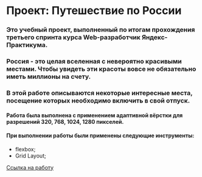 # Проект: Путешествие по России
### Это учебный проект, выполненный по итогам прохождения третьего спринта курса Web-разработчик Яндекс-Практикума.
### Россия - это целая вселенная с невероятно красивыми местами. Чтобы увидеть эти красоты вовсе не обязательно иметь миллионы на счету.
### В этой работе описываются некоторые интересные места, посещение которых необходимо включить в свой отпуск.
#### Работа была выполнена с применением адаптивной вёрстки для разрешений 320, 768, 1024, 1280 пикселей.
#### При выполнении работы были применены следующие инструменты:  
* flexbox;  
* Grid Layout;  

[Ссылка на работу](https://anatoly-air.github.io/russian-travel)

